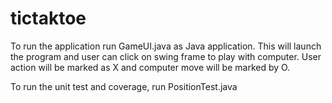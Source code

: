 # tictaktoe
To run the application run GameUI.java as Java application.
This will launch the program and user can click on swing frame to play with computer.
User action will be marked as X and computer move will be marked by O.

To run the unit test and coverage, run PositionTest.java
